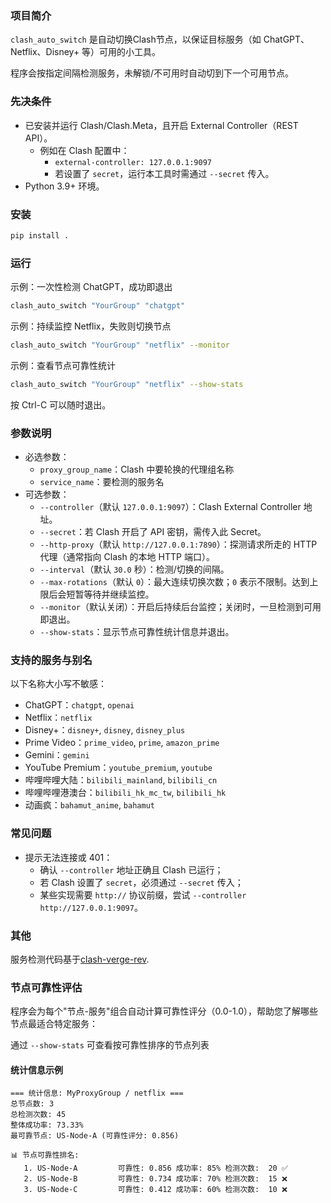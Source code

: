 ### 项目简介

`clash_auto_switch` 是自动切换Clash节点，以保证目标服务（如 ChatGPT、Netflix、Disney+ 等）可用的小工具。

程序会按指定间隔检测服务，未解锁/不可用时自动切到下一个可用节点。

### 先决条件

- 已安装并运行 Clash/Clash.Meta，且开启 External Controller（REST API）。
  - 例如在 Clash 配置中：
    - `external-controller: 127.0.0.1:9097`
    - 若设置了 `secret`，运行本工具时需通过 `--secret` 传入。
- Python 3.9+ 环境。

### 安装

```bash
pip install .
```

### 运行

示例：一次性检测 ChatGPT，成功即退出
```bash
clash_auto_switch "YourGroup" "chatgpt"
```

示例：持续监控 Netflix，失败则切换节点
```bash
clash_auto_switch "YourGroup" "netflix" --monitor
```

示例：查看节点可靠性统计
```bash
clash_auto_switch "YourGroup" "netflix" --show-stats
```

按 Ctrl-C 可以随时退出。

### 参数说明

- 必选参数：
  - `proxy_group_name`：Clash 中要轮换的代理组名称
  - `service_name`：要检测的服务名
- 可选参数：
  - `--controller`（默认 `127.0.0.1:9097`）：Clash External Controller 地址。
  - `--secret`：若 Clash 开启了 API 密钥，需传入此 Secret。
  - `--http-proxy`（默认 `http://127.0.0.1:7890`）：探测请求所走的 HTTP 代理（通常指向 Clash 的本地 HTTP 端口）。
  - `--interval`（默认 `30.0` 秒）：检测/切换的间隔。
  - `--max-rotations`（默认 `0`）：最大连续切换次数；`0` 表示不限制。达到上限后会短暂等待并继续监控。
  - `--monitor`（默认关闭）：开启后持续后台监控；关闭时，一旦检测到可用即退出。
  - `--show-stats`：显示节点可靠性统计信息并退出。

### 支持的服务与别名

以下名称大小写不敏感：

- ChatGPT：`chatgpt`, `openai`
- Netflix：`netflix`
- Disney+：`disney+`, `disney`, `disney_plus`
- Prime Video：`prime_video`, `prime`, `amazon_prime`
- Gemini：`gemini`
- YouTube Premium：`youtube_premium`, `youtube`
- 哔哩哔哩大陆：`bilibili_mainland`, `bilibili_cn`
- 哔哩哔哩港澳台：`bilibili_hk_mc_tw`, `bilibili_hk`
- 动画疯：`bahamut_anime`, `bahamut`


### 常见问题

- 提示无法连接或 401：
  - 确认 `--controller` 地址正确且 Clash 已运行；
  - 若 Clash 设置了 `secret`，必须通过 `--secret` 传入；
  - 某些实现需要 `http://` 协议前缀，尝试 `--controller http://127.0.0.1:9097`。


### 其他

服务检测代码基于[clash-verge-rev](https://github.com/clash-verge-rev/clash-verge-rev). 


### 节点可靠性评估

程序会为每个"节点-服务"组合自动计算可靠性评分（0.0-1.0），帮助您了解哪些节点最适合特定服务：

通过 `--show-stats` 可查看按可靠性排序的节点列表

#### 统计信息示例
```
=== 统计信息: MyProxyGroup / netflix ===
总节点数: 3
总检测次数: 45
整体成功率: 73.33%
最可靠节点: US-Node-A (可靠性评分: 0.856)

📊 节点可靠性排名:
   1. US-Node-A         可靠性: 0.856 成功率: 85% 检测次数:  20 ✅
   2. US-Node-B         可靠性: 0.734 成功率: 70% 检测次数:  15 ❌
   3. US-Node-C         可靠性: 0.412 成功率: 60% 检测次数:  10 ❌
```